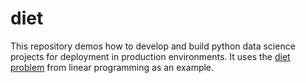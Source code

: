 # diet

This repository demos how to develop and build python data science projects for
deployment in production environments. It uses the 
[diet problem](https://en.wikipedia.org/wiki/Diet_problem) from linear programming
as an example.